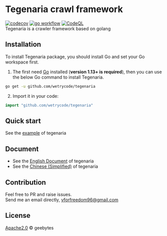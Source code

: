 # Tegenaria crawl framework  
[![codecov](https://codecov.io/gh/wetrycode/tegenaria/branch/master/graph/badge.svg?token=XMW3K1JYPB)](https://codecov.io/gh/wetrycode/tegenaria)
[![go workflow](https://github.com/wetrycode/tegenaria/actions/workflows/go.yml/badge.svg)](https://github.com/wetrycode/tegenaria/actions/workflows/go.yml/badge.svg)
[![CodeQL](https://github.com/wetrycode/tegenaria/actions/workflows/codeql-analysis.yml/badge.svg)](https://github.com/wetrycode/tegenaria/actions/workflows/codeql-analysis.yml)  
Tegenaria is a crawler framework based on golang 

## Installation
To install Tegenaria package, you should install Go and set your Go workspace first.

1. The first need [Go](https://golang.org/) installed (**version 1.13+ is required**), then you can use the below Go command to install Tegenaria.

```bash
go get -u github.com/wetrycode/tegenaria
```
2. Import it in your code:

```go
import "github.com/wetrycode/tegenaria"
```
## Quick start
See the [example](https://github.com/wetrycode/quotesbot) of tegenaria

## Document

- See the [English Document](docs/Tegenaria_EN.md) of tegenaria
- See the [Chinese (Simplified)](docs/Tegenaria_ZH.md) of tegenaria

## Contribution
Feel free to PR and raise issues.  
Send me an email directly, vforfreedom96@gmail.com  

## License
[Apache2.0](LICENSE) © geebytes  
